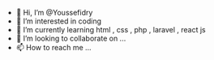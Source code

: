 - 👋 Hi, I’m @Youssefidry
- 👀 I’m interested in  coding
- 🌱 I’m currently learning html , css , php , laravel , react js
- 💞️ I’m looking to collaborate on ...
- 📫 How to reach me ...

<!---
Youssefidry/Youssefidry is a ✨ special ✨ repository because its `README.md` (this file) appears on your GitHub profile.
You can click the Preview link to take a look at your changes.
--->

